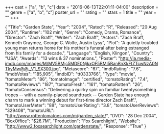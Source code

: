 +++
cast = ["a", "b", "c"]
date = "2016-06-13T22:01:11-04:00"
description = ""
genre = ["a", "b", "c"]
poster_url = ""
rating = ""
stars = 1
title = ""
year = ""
+++

{
  "Title": "Garden State",
  "Year": "2004",
  "Rated": "R",
  "Released": "20 Aug 2004",
  "Runtime": "102 min",
  "Genre": "Comedy, Drama, Romance",
  "Director": "Zach Braff",
  "Writer": "Zach Braff",
  "Actors": "Zach Braff, Kenneth Graymez, George C. Wolfe, Austin Lysy",
  "Plot": "A quietly troubled young man returns home for his mother's funeral after being estranged from his family for a decade.",
  "Language": "English, Klingon",
  "Country": "USA",
  "Awards": "13 wins & 37 nominations.",
  "Poster": "http://ia.media-imdb.com/images/M/MV5BMjc5MDE0NjkxOF5BMl5BanBnXkFtZTcwNzA0NTkyMw@@._V1_SX300.jpg",
  "Metascore": "67",
  "imdbRating": "7.6",
  "imdbVotes": "185,905",
  "imdbID": "tt0333766",
  "Type": "movie",
  "tomatoMeter": "86",
  "tomatoImage": "certified",
  "tomatoRating": "7.4",
  "tomatoReviews": "187",
  "tomatoFresh": "161",
  "tomatoRotten": "26",
  "tomatoConsensus": "Delivering a quirky spin on familiar twentysomething tropes -- with a cannily-placed soundtrack -- Garden State has enough charm to mark a winning debut for first-time director Zach Braff.",
  "tomatoUserMeter": "88",
  "tomatoUserRating": "3.8",
  "tomatoUserReviews": "329408",
  "tomatoURL": "http://www.rottentomatoes.com/m/garden_state/",
  "DVD": "28 Dec 2004",
  "BoxOffice": "$26.7M",
  "Production": "Fox Searchlight",
  "Website": "http://www2.foxsearchlight.com/gardenstate/",
  "Response": "True"
}